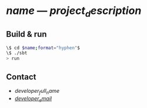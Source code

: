 # $name$ — $project_description$ #

## Build & run ##

```sh
\$ cd $name;format="hyphen"$
\$ ./sbt
> run
```

## Contact ##

- $developer_full_name$
- <a href="$developer_email$">$developer_email$</a>
